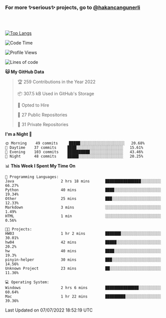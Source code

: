 ### For more ✨serious✨ projects, go to [@hakancangunerli](https://github.com/hakancangunerli)

<br>
<br>



[![Top Langs](https://github-readme-stats.vercel.app/api/top-langs/?username=63616e&layout=compact&hide=tex,html,shell,assembly,javascript,C&langs_count=6&exclude_repo=2015-csharp)](https://github.com/anuraghazra/github-readme-stats)


<!--START_SECTION:waka-->
![Code Time](http://img.shields.io/badge/Code%20Time-0%20secs-blue)

![Profile Views](http://img.shields.io/badge/Profile%20Views-0-blue)

![Lines of code](https://img.shields.io/badge/From%20Hello%20World%20I%27ve%20Written-192%20Thousand%20lines%20of%20code-blue)

**🐱 My GitHub Data** 

> 🏆 259 Contributions in the Year 2022
 > 
> 📦 307.5 kB Used in GitHub's Storage 
 > 
> 💼 Opted to Hire
 > 
> 📜 27 Public Repositories 
 > 
> 🔑 31 Private Repositories  
 > 
**I'm a Night 🦉** 

```text
🌞 Morning    49 commits     █████░░░░░░░░░░░░░░░░░░░░   20.68% 
🌆 Daytime    37 commits     ████░░░░░░░░░░░░░░░░░░░░░   15.61% 
🌃 Evening    103 commits    ██████████░░░░░░░░░░░░░░░   43.46% 
🌙 Night      48 commits     █████░░░░░░░░░░░░░░░░░░░░   20.25%

```


📊 **This Week I Spent My Time On** 

```text
💬 Programming Languages: 
Java                     2 hrs 18 mins       ████████████████░░░░░░░░░   66.27% 
Python                   40 mins             ████░░░░░░░░░░░░░░░░░░░░░   19.34% 
Other                    25 mins             ███░░░░░░░░░░░░░░░░░░░░░░   12.33% 
Markdown                 3 mins              ░░░░░░░░░░░░░░░░░░░░░░░░░   1.49% 
HTML                     1 min               ░░░░░░░░░░░░░░░░░░░░░░░░░   0.56%

🐱‍💻 Projects: 
HW03                     1 hr 2 mins         ███████░░░░░░░░░░░░░░░░░░   30.01% 
hw04                     42 mins             █████░░░░░░░░░░░░░░░░░░░░   20.2% 
hw                       40 mins             ████░░░░░░░░░░░░░░░░░░░░░   19.3% 
pinyin-helper            30 mins             ███░░░░░░░░░░░░░░░░░░░░░░   14.56% 
Unknown Project          23 mins             ██░░░░░░░░░░░░░░░░░░░░░░░   11.36%

💻 Operating System: 
Windows                  2 hrs 6 mins        ███████████████░░░░░░░░░░   60.64% 
Mac                      1 hr 22 mins        █████████░░░░░░░░░░░░░░░░   39.36%

```


 Last Updated on 07/07/2022 18:52:19 UTC
<!--END_SECTION:waka-->


